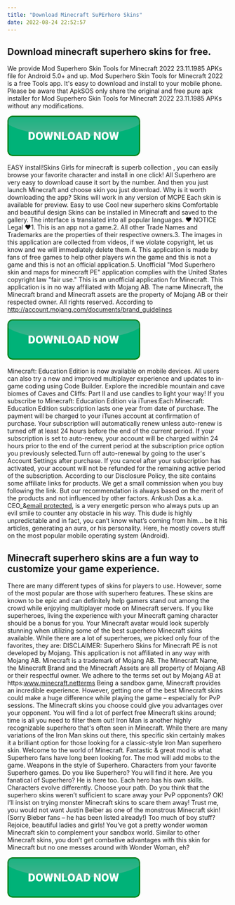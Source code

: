 ```yaml
---
title: "Download Minecraft SuPErhero Skins"
date: 2022-08-24 22:52:57
---
```


## Download minecraft superhero skins for free.

We provide Mod Superhero Skin Tools for Minecraft 2022 23.11.1985 APKs file for Android 5.0+ and up. Mod Superhero Skin Tools for Minecraft 2022 is a free Tools app. It's easy to download and install to your mobile phone. Please be aware that ApkSOS only share the original and free pure apk installer for Mod Superhero Skin Tools for Minecraft 2022 23.11.1985 APKs without any modifications.

[![button](https://github.com/minecraftbay/minecraftbay.github.io/blob/main/dlbutton.png?raw=true)](https://minecraftsync.com/download-minecraft-skin)


EASY install!Skins Girls for minecraft is superb collection , you can easily browse your favorite character and install in one click! All Superhero are very easy to download cause it sort by the number. And then you just launch Minecraft and choose skin you just download.
Why is it worth downloading the app? Skins will work in any version of MCPE Each skin is available for preview. Easy to use Cool new superhero skins Comfortable and beautiful design Skins can be installed in Minecraft and saved to the gallery. The interface is translated into all popular languages.
❤ NOTICE Legal ❤1. This is an app not a game.2. All other Trade Names and Trademarks are the properties of their respective owners.3. The images in this application are collected from videos, if we violate copyright, let us know and we will immediately delete them.4. This application is made by fans of free games to help other players win the game and this is not a game and this is not an official application.5. Unofficial "Mod Superhero skin and maps for minecraft PE" application complies with the United States copyright law "fair use."
This is an unofficial application for Minecraft. This application is in no way affiliated with Mojang AB. The name Minecraft, the Minecraft brand and Minecraft assets are the property of Mojang AB or their respected owner. All rights reserved. According to http://account.mojang.com/documents/brand_guidelines

[![button](https://github.com/minecraftbay/minecraftbay.github.io/blob/main/dlbutton.png?raw=true)](https://minecraftsync.com/download-minecraft-skin)


Minecraft: Education Edition is now available on mobile devices. All users can also try a new and improved multiplayer experience and updates to in-game coding using Code Builder. Explore the incredible mountain and cave biomes of Caves and Cliffs: Part II and use candles to light your way!
If you subscribe to Minecraft: Education Edition via iTunes:Each Minecraft: Education Edition subscription lasts one year from date of purchase. The payment will be charged to your iTunes account at confirmation of purchase. Your subscription will automatically renew unless auto-renew is turned off at least 24 hours before the end of the current period. If your subscription is set to auto-renew, your account will be charged within 24 hours prior to the end of the current period at the subscription price option you previously selected.Turn off auto-renewal by going to the user's Account Settings after purchase. If you cancel after your subscription has activated, your account will not be refunded for the remaining active period of the subscription.
According to our Disclosure Policy, the site contains some affiliate links for products. We get a small commission when you buy following the link. But our recommendation is always based on the merit of the products and not influenced by other factors.
Ankush Das a.k.a. CEO_&[email protected](.in), is a very energetic person who always puts up an evil smile to counter any obstacle in his way. This dude is highly unpredictable and in fact, you can’t know what’s coming from him… be it his articles, generating an aura, or his personality. Here, he mostly covers stuff on the most popular mobile operating system (Android).

## Minecraft superhero skins are a fun way to customize your game experience.

There are many different types of skins for players to use. However, some of the most popular are those with superhero features. These skins are known to be epic and can definitely help gamers stand out among the crowd while enjoying multiplayer mode on Minecraft servers.
If you like superheroes, living the experience with your Minecraft gaming character should be a bonus for you. Your Minecraft avatar would look superbly stunning when utilizing some of the best superhero Minecraft skins available. While there are a lot of superheroes, we picked only four of the favorites, they are:
DISCLAIMER:
Superhero Skins for Minecraft PE is not developed by Mojang. This application is not affiliated in any way with Mojang AB. Minecraft is a trademark of Mojang AB. The Minecraft Name, the Minecraft Brand and the Minecraft Assets are all property of Mojang AB or their respectful owner. We adhere to the terms set out by Mojang AB at https:www.minecraft.netterms
Being a sandbox game, Minecraft provides an incredible experience. However, getting one of the best Minecraft skins could make a huge difference while playing the game – especially for PvP sessions. The Minecraft skins you choose could give you advantages over your opponent. You will find a lot of perfect free Minecraft skins around; time is all you need to filter them out!
Iron Man is another highly recognizable superhero that's often seen in Minecraft. While there are many variations of the Iron Man skins out there, this specific skin certainly makes it a brilliant option for those looking for a classic-style Iron Man superhero skin.
Welcome to the world of Minecraft. Fantastic & great mod is what Superhero fans have long been looking for. The mod will add mobs to the game. Weapons in the style of Superhero. Characters from your favorite Superhero games. Do you like Superhero? You will find it here. Are you fanatical of Superhero? He is here too. Each hero has his own skills. Characters evolve differently. Choose your path.
Do you think that the superhero skins weren’t sufficient to scare away your PvP opponents? OK! I’ll insist on trying monster Minecraft skins to scare them away! Trust me, you would not want Justin Beiber as one of the monstrous Minecraft skin! (Sorry Bieber fans – he has been listed already!)
Too much of boy stuff? Rejoice, beautiful ladies and girls! You’ve got a pretty wonder woman Minecraft skin to complement your sandbox world. Similar to other Minecraft skins, you don’t get combative advantages with this skin for Minecraft but no one messes around with Wonder Woman, eh?


[![button](https://github.com/minecraftbay/minecraftbay.github.io/blob/main/dlbutton.png?raw=true)](https://minecraftsync.com/download-minecraft-skin)